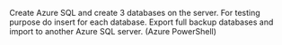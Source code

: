 Create Azure SQL and create 3 databases on the server. For testing purpose do insert for each database.  Export full backup databases and import to another Azure SQL server. (Azure PowerShell)
